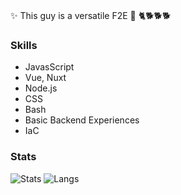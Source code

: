 ###
 ✨ This guy is a versatile F2E 👀 🐈🐕🐕🐕

### Skills
- JavasScript
- Vue, Nuxt
- Node.js
- CSS
- Bash
- Basic Backend Experiences
- IaC

### Stats

![Stats](https://github-readme-stats.vercel.app/api?username=vansteki&count_private=true&show_icons=true&hide=contribs&theme=vue-dark)
![Langs](https://github-readme-stats.vercel.app/api/top-langs?username=vansteki&layout=compact&theme=tokyonight)

<!-- ![Activity](https://github-readme-stats.vercel.app/api/wakatime?username=vansteki&theme=tokyonight) -->
